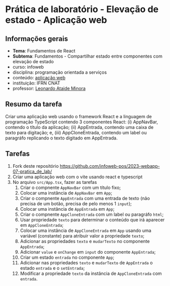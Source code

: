 # Prática de laboratório - Elevação de estado - Aplicação web

## Informações gerais
- **Tema**: Fundamentos de React
- **Subtema**: Fundamentos - Compartilhar estado entre componentes com elevação de estado
- curso: infoweb
- disciplina: programação orientada a serviços
- conteúdo: [aplicação web](https://github.com/infoweb-pos/react-notas_de_aula)
- instituição: IFRN CNAT
- professor: [Leonardo Ataide Minora](https://github.com/leonardo-minora/)

## Resumo da tarefa
Criar uma aplicação web usando o framework React e a linguagem de programação TypeScript contendo 3 componentes React: (i) AppNavBar, contendo o título da aplicação; (ii) AppEntrada, contendo uma caixa de texto para digitação; e, (iii) AppCloneEntrada, contendo um label ou paragráfo replicando o texto digitado em AppEntrada.

## Tarefas
1. Fork deste repositório https://github.com/infoweb-pos/2023-webapp-07-pratica_de_lab/
2. Criar uma aplicação web com o vite usando react e typescript
3. No arquivo `src/App.tsx`, fazer as tarefas
   1. Criar o compnente `AppNavBar` com um título fixo;
   2. Colocar uma instância de `AppNavBar` em `App`;
   3. Criar o compnente `AppEntrada` com uma entrada de texto (não precisa de um botão, precisa de pelo menos 1 `input`);
   4. Colocar uma instância de `AppEntrada` em `App`;
   5. Criar o compnente `AppCloneEntrada` com um label ou paragráfo `html`;
   6. Usar propriedade `texto` para determinar o conteúdo que irá aparecer em `AppCloneEntrada`;
   7. Colocar uma instância de `AppCloneEntrada` em `App` usando uma variável (constante) para atribuir valor a propriedade `texto`;
   9. Adicionar as propriedades `texto` e `mudarTexto` no componente `AppEntrada`;
   10. Adicionar `value` e `onChange` em `input` do componente `AppEntrada`;
   11. Criar um estado `entrada` no componente `App`;
   12. Adicionar nas propriedades `texto` e `mudarTexto` de `AppEntrada` o estado `entrada` e o `setEntrada`;
   13. Modificar a propriedade `texto` da instância de `AppCloneEntrada` com `entrada`.
